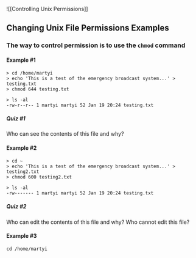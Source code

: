 
![[Controlling Unix Permissions]]


## Changing Unix **File** Permissions Examples
### The way to control permission is to use the `chmod` command

#### Example #1
```
> cd /home/martyi
> echo 'This is a test of the emergency broadcast system...' > testing.txt
> chmod 644 testing.txt

> ls -al
-rw-r--r-- 1 martyi martyi 52 Jan 19 20:24 testing.txt
```   

##### Quiz #1
Who can see the contents of this file and why?


#### Example #2
```
> cd ~
> echo 'This is a test of the emergency broadcast system...' > testing2.txt
> chmod 600 testing2.txt

> ls -al
-rw------- 1 martyi martyi 52 Jan 19 20:24 testing.txt
```

##### Quiz #2
Who can edit the contents of this file and why?   Who cannot edit this file?



#### Example #3
```
cd /home/martyi

```

